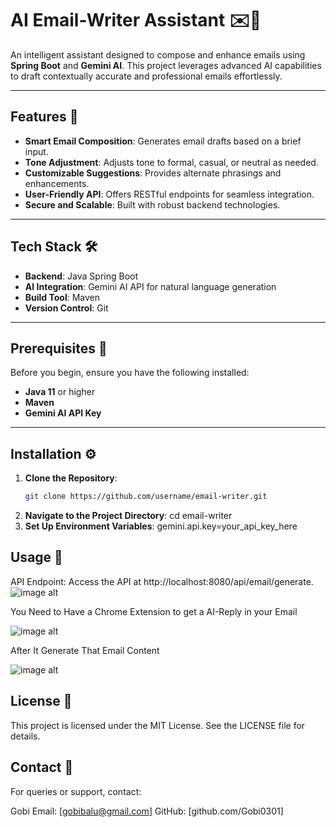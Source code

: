 # AI Email-Writer Assistant ✉️🤖  

An intelligent assistant designed to compose and enhance emails using **Spring Boot** and **Gemini AI**. This project leverages advanced AI capabilities to draft contextually accurate and professional emails effortlessly.

---

## Features 🚀
- **Smart Email Composition**: Generates email drafts based on a brief input.
- **Tone Adjustment**: Adjusts tone to formal, casual, or neutral as needed.
- **Customizable Suggestions**: Provides alternate phrasings and enhancements.
- **User-Friendly API**: Offers RESTful endpoints for seamless integration.
- **Secure and Scalable**: Built with robust backend technologies.

---

## Tech Stack 🛠️
- **Backend**: Java Spring Boot
- **AI Integration**: Gemini AI API for natural language generation
- **Build Tool**: Maven
- **Version Control**: Git

---

## Prerequisites 📝
Before you begin, ensure you have the following installed:  
- **Java 11** or higher  
- **Maven**    
- **Gemini AI API Key**  

---

## Installation ⚙️
1. **Clone the Repository**:
   ```bash
   git clone https://github.com/username/email-writer.git
2. **Navigate to the Project Directory**:
     cd email-writer
3. **Set Up Environment Variables**:
    gemini.api.key=your_api_key_here

## Usage 📖
API Endpoint:
Access the API at http://localhost:8080/api/email/generate.
![image alt](https://github.com/Gobi0301/Email-Writer/blob/2f6d0ed4f8f30dc389c26390fb971bff2e240e60/images/Image1.jpg)

You Need to Have a Chrome Extension to get a AI-Reply in your Email 

![image alt](https://github.com/Gobi0301/Email-Writer/blob/8ec373ccf10956bbe39c223fb381be5bf3dfda64/images/Image2.jpg)


After It Generate That Email Content 

![image alt](https://github.com/Gobi0301/Email-Writer/blob/d49f815ce1fd7477b8a834f18e80ae05e58061ab/images/Image3.jpg)



## License 📜
This project is licensed under the MIT License. See the LICENSE file for details.

## Contact 📧
For queries or support, contact:

Gobi
Email: [gobibalu@gmail.com]
GitHub: [github.com/Gobi0301]


